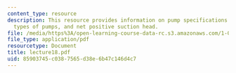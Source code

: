 ```yaml
---
content_type: resource
description: This resource provides information on pump specifications and requirements,
  types of pumps, and net positive suction head.
file: /media/https%3A/open-learning-course-data-rc.s3.amazonaws.com/1-060-engineering-mechanics-ii-spring-2006/85903745c0387565d38e6b47c146d4c7_lecture18.pdf
file_type: application/pdf
resourcetype: Document
title: lecture18.pdf
uid: 85903745-c038-7565-d38e-6b47c146d4c7
---
```

